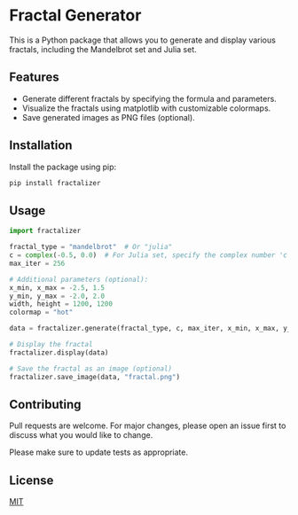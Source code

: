 # Fractal Generator

This is a Python package that allows you to generate and display various fractals, including the Mandelbrot set and Julia set.

## Features
- Generate different fractals by specifying the formula and parameters.
- Visualize the fractals using matplotlib with customizable colormaps.
- Save generated images as PNG files (optional).

## Installation
Install the package using pip:
```bash
pip install fractalizer
```


## Usage
```python
import fractalizer

fractal_type = "mandelbrot"  # Or "julia"
c = complex(-0.5, 0.0)  # For Julia set, specify the complex number 'c'
max_iter = 256

# Additional parameters (optional):
x_min, x_max = -2.5, 1.5
y_min, y_max = -2.0, 2.0
width, height = 1200, 1200
colormap = "hot"

data = fractalizer.generate(fractal_type, c, max_iter, x_min, x_max, y_min, y_max, width, height, colormap)

# Display the fractal
fractalizer.display(data)

# Save the fractal as an image (optional)
fractalizer.save_image(data, "fractal.png")
```

## Contributing

Pull requests are welcome. For major changes, please open an issue first
to discuss what you would like to change.

Please make sure to update tests as appropriate.

## License

[MIT](https://choosealicense.com/licenses/mit/)